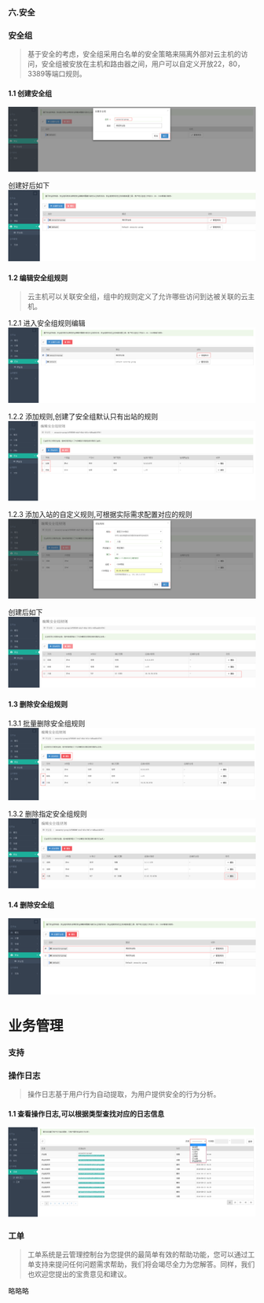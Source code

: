 ###  六.安全
### 安全组
> 基于安全的考虑，安全组采用白名单的安全策略来隔离外部对云主机的访问，安全组被安放在主机和路由器之间，用户可以自定义开放22，80，3389等端口规则。

#### 1.1 创建安全组
![安全组](./image/manual/security-group1.png)

创建好后如下
![安全组](./image/manual/security-group2.png)

#### 1.2 编辑安全组规则
> 云主机可以关联安全组，组中的规则定义了允许哪些访问到达被关联的云主机。

1.2.1 进入安全组规则编辑
![安全组](./image/manual/security-group3.png)

1.2.2 添加规则,创建了安全组默认只有出站的规则
![安全组](./image/manual/security-group4.png)

1.2.3 添加入站的自定义规则,可根据实际需求配置对应的规则
![安全组](./image/manual/security-group5.png)

创建后如下
![安全组](./image/manual/security-group6.png)

#### 1.3 删除安全组规则
1.3.1 批量删除安全组规则
![安全组](./image/manual/security-group7.png)

1.3.2 删除指定安全组规则
![安全组](./image/manual/security-group8.png)

#### 1.4 删除安全组
![安全组](./image/manual/security-group9.png)

# 业务管理
### 支持
### 操作日志
> 操作日志基于用户行为自动提取，为用户提供安全的行为分析。

#### 1.1 查看操作日志,可以根据类型查找对应的日志信息
![操作日志](./image/manual/log.png)

### 工单
> 工单系统是云管理控制台为您提供的最简单有效的帮助功能，您可以通过工单支持来提问任何问题需求帮助，我们将会竭尽全力为您解答。同样，我们也欢迎您提出的宝贵意见和建议。

略略略


